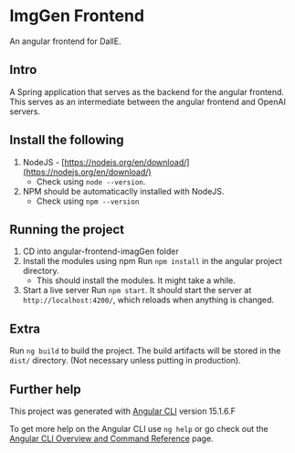 # ImgGen Frontend

An angular frontend for DallE.

## Intro

A Spring application that serves as the backend for the angular frontend. This serves as an intermediate between the angular frontend and OpenAI servers.

## Install the following

1. NodeJS - [https://nodejs.org/en/download/](https://nodejs.org/en/download/)
   - Check using `node --version`.
2. NPM should be automaticaclly installed with NodeJS.
   - Check using `npm --version`

## Running the project

1. CD into angular-frontend-imagGen folder
2. Install the modules using npm
   Run `npm install` in the angular project directory.
   - This should install the modules. It might take a while.
3. Start a live server
   Run `npm start`. It should start the server at `http://localhost:4200/`, which reloads when anything is changed.

## Extra

Run `ng build` to build the project. The build artifacts will be stored in the `dist/` directory. (Not necessary unless putting in production).

## Further help

This project was generated with [Angular CLI](https://github.com/angular/angular-cli) version 15.1.6.F

To get more help on the Angular CLI use `ng help` or go check out the [Angular CLI Overview and Command Reference](https://angular.io/cli) page.
